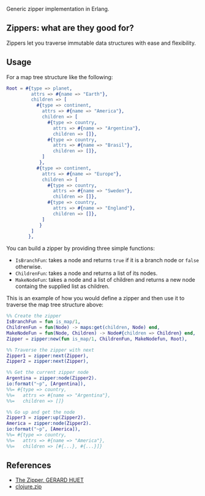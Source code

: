 Generic zipper implementation in Erlang.

## Zippers: what are they good for?

Zippers let you traverse immutable data structures with ease and flexibility.

## Usage

For a map tree structure like the following:

```erlang
Root = #{type => planet,
         attrs => #{name => "Earth"},
         children => [
           #{type => continent,
             attrs => #{name => "America"},
             children => [
               #{type => country,
                 attrs => #{name => "Argentina"},
                 children => []},
               #{type => country,
                 attrs => #{name => "Brasil"},
                 children => []},
             ]
            },
           #{type => continent,
             attrs => #{name => "Europe"},
             children => [
               #{type => country,
                 attrs => #{name => "Sweden"},
                 children => []},
               #{type => country,
                 attrs => #{name => "England"},
                 children => []},
             ]
            }
         ]
        },
```

You can build a zipper by providing three simple functions:
- `IsBranchFun`: takes a node and returns `true` if it is a branch node or
  `false` otherwise.
- `ChildrenFun`: takes a node and returns a list of its nodes.
- `MakeNodeFun`: takes a node and a list of children and returns a new node
  containg the supplied list as children.

This is an example of how you would define a zipper and then use it to traverse
the map tree structure above:

```erlang
%% Create the zipper
IsBranchFun = fun is_map/1,
ChildrenFun = fun(Node) -> maps:get(children, Node) end,
MakeNodeFun = fun(Node, Children) -> Node#{children => Children} end,
Zipper = zipper:new(fun is_map/1, ChildrenFun, MakeNodefun, Root),

%% Traverse the zipper with next
Zipper1 = zipper:next(Zipper),
Zipper2 = zipper:next(Zipper),

%% Get the current zipper node
Argentina = zipper:node(Zipper2).
io:format("~p", [Argentina]),
%%= #{type => country,
%%=   attrs => #{name => "Argentina"},
%%=   children => []}

%% Go up and get the node
Zipper3 = zipper:up(Zipper2).
America = zipper:node(Zipper2).
io:format("~p", [America]),
%%= #{type => country,
%%=   attrs => #{name => "America"},
%%=   children => [#{...}, #{...}]}
```

## References

- [The Zipper, GERARD HUET](https://www.st.cs.uni-saarland.de/edu/seminare/2005/advanced-fp/docs/huet-zipper.pdf)
- [clojure.zip](http://clojure.github.io/clojure/clojure.zip-api.html#clojure.zip/zipper)
